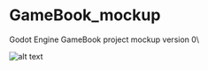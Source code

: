 # GameBook_mockup
Godot Engine GameBook project mockup version 0\

![alt text][titleScreen]

[titleScreen]: https://github.com/me-surrey/GameBook_mockup/blob/dev/TitleScreenMockup.jpg

